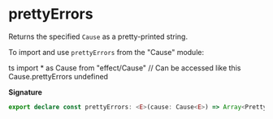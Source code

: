 # prettyErrors

Returns the specified `Cause` as a pretty-printed string.

To import and use `prettyErrors` from the "Cause" module:

ts
import \* as Cause from "effect/Cause"
// Can be accessed like this
Cause.prettyErrors
undefined

**Signature**

```ts
export declare const prettyErrors: <E>(cause: Cause<E>) => Array<PrettyError>
```
